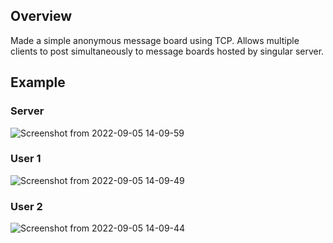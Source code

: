 ## Overview

Made a simple anonymous message board using TCP. Allows multiple clients to post simultaneously to message boards hosted by singular server.

## Example 

### Server
![Screenshot from 2022-09-05 14-09-59](https://user-images.githubusercontent.com/30124151/188460301-bbc5fe3a-f0f0-41c2-a2a4-eb49b46c24b7.png)

### User 1
![Screenshot from 2022-09-05 14-09-49](https://user-images.githubusercontent.com/30124151/188460325-6fdfc8cd-3e72-4eed-9247-add10e8d4455.png)

### User 2
![Screenshot from 2022-09-05 14-09-44](https://user-images.githubusercontent.com/30124151/188460334-945893c8-7cb5-41be-9819-d1781fa1c89a.png)
